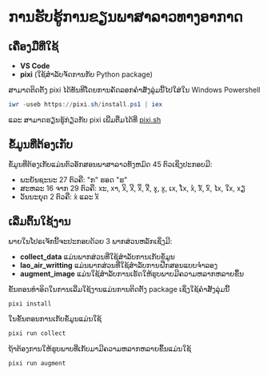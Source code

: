 # ການຮັບຮູ້ການຂຽນພາສາລາວທາງອາກາດ

## ເຄື່ອງມືທີ່ໃຊ້

- **VS Code**
- **pixi** (ໃຊ້ສຳລັບຈັດການກັບ Python package)

ສາມາດຕິດຕັ້ງ pixi ໄດ້ທັນທີໂດຍການຄັດລອກຄຳສັ່ງລູ່ມນີ້ໄປໃສ່ໃນ Windows Powershell

```powershell
iwr -useb https://pixi.sh/install.ps1 | iex
```

ແລະ ສາມາດຮຽນຮູ້ກ່ຽວກັບ pixi ເພີ່ມຕື່ມໄດ້ທີ່ [pixi.sh](https://pixi.sh/latest/)

## ຂໍ້ມູນທີ່ຕ້ອງເກັບ

ຂໍ້ມູນທີ່ຕ້ອງເກັບແມ່ນຕົວອັກສອນພາສາລາວທັງຫມົດ 45 ຕົວເຊິ່ງປະກອບມີ:
- ພະຍັນຊະນະ 27 ຕົວຄື: "ກ" ຮອດ "ຮ"
- ສະຫລະ 16 ຈາກ 29 ຕົວຄື: xະ, xາ, xິ, xີ, xຶ, xື, xຸ, xູ, ເx, ໂx, xໍ, xັ, xົ, ໄx, ໃx, xຽ
- ວັນນະຍຸດ 2 ຕົວຄື: x່ ແລະ x້​

## ເລີ່ມຕົ້ນໃຊ້ງານ

ພາຍໃນໂປຣເຈັກນີ້ຈະປະກອບດ້ວຍ 3 ພາກສ່ວນຫລັກເຊິ່ງມີ:
- **collect_data** ແມ່ນພາກສ່ວນທີ່ໃຊ້ສຳລັບການເກັບຂໍ້ມູນ
- **lao_air_writting** ແມ່ນພາກສ່ວນທີ່ໃຊ້ສຳລັບການຝືກສອນແບບຈຳລອງ
- **augment_image** ແມ່ນໃຊ້ສຳລັບການເຮັດໃຫ້ຮູບພາບມີຄວາມຫລາກຫລາຍຂຶ້ນ

ຂັ້ນຕອນທຳອິດໃນການເລີ່ມໃຊ້ງານແມ່ນການຕິດຕັ້ງ package ເຊິ່ງໃຊ້ຄຳສັ້ງລຸ່ມນີ້

```bash
pixi install
```

ໃນຂັ້ນຕອນການເກັບຂໍ້ມູນແມ່ນໃຊ້

```bash
pixi run collect
```

ຖ້າຕ້ອງການໃຫ້ຮູບພາບທີ່ເກັບມາມີຄວາມຫລາກຫລາຍຂຶ້ນແມ່ນໃຊ້

```bash
pixi run augment
```